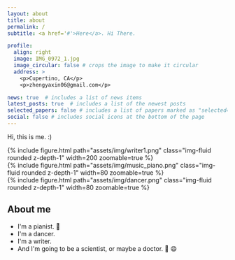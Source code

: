 ```yaml
---
layout: about
title: about
permalink: /
subtitle: <a href='#'>Here</a>. Hi There.

profile:
  align: right
  image: IMG_0972_1.jpg
  image_circular: false # crops the image to make it circular
  address: >
    <p>Cupertino, CA</p>
    <p>zhengyaxin06@gmail.com</p>

news: true  # includes a list of news items
latest_posts: true  # includes a list of the newest posts
selected_papers: false # includes a list of papers marked as "selected={true}"
social: false # includes social icons at the bottom of the page
---
```


Hi, this is me. :)
<div class="row mt-3">
    <div class="col-sm mt-3 mt-md-0">
        {% include figure.html path="assets/img/writer1.png" class="img-fluid rounded z-depth-1" width=200 zoomable=true %}
    </div>
    <div class="col-sm mt-3 mt-md-0">
        {% include figure.html path="assets/img/music_piano.png" class="img-fluid rounded z-depth-1" width=80 zoomable=true %}
    </div>
    <div class="col-sm mt-3 mt-md-0">
        {% include figure.html path="assets/img/dancer.png" class="img-fluid rounded z-depth-1" width=80 zoomable=true %}
    </div>
</div>

## About me
* I'm a pianist. :no_good:
* I'm a dancer.
* I'm a writer.
* And I'm going to be a scientist, or maybe a doctor. :robot: :smile: